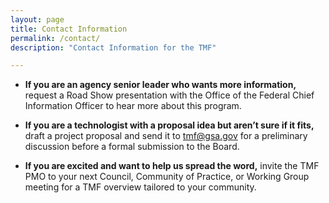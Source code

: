 ```yaml
---
layout: page
title: Contact Information
permalink: /contact/
description: "Contact Information for the TMF"

---
```


- **If you are an agency senior leader who wants more information,** request a Road Show presentation with the Office of the Federal Chief Information Officer to hear more about this program.

- **If you are a technologist with a proposal idea but aren’t sure if it fits,** draft a project proposal and send it to tmf@gsa.gov for a preliminary discussion before a formal submission to the Board. 

- **If you are excited and want to help us spread the word,** invite the TMF PMO to your next Council, Community of Practice, or Working Group meeting for a TMF overview tailored to your community.
